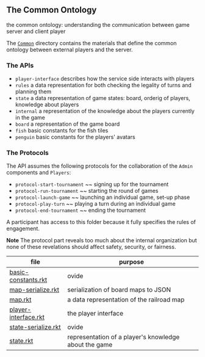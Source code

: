 ## The Common Ontology

the common ontology: understanding the communication between game server and client player

The [`Common`](Common/) directory contains the materials that define
the common ontology between external players and the server.

### The APIs

- `player-interface` describes how the service side interacts with players 
- `rules` a data representation for both checking the legality of turns and planning them
- `state` a data representation of game states: board, orderig of players, knowledge about players 
- `internal` a representation of the knowledge about the players currently in the game 
- `board` a representation of the game board
- `fish` basic constants for the fish tiles
- `penguin` basic constants for the players' avatars 

### The Protocols 

The API assumes the following protocols for the collaboration of the
`Admin` components and `Players`:

- `protocol-start-tournament` ~~ signing up for the tournament
- `protocol-run-tournament` ~~ starting  the round of games 
- `protocol-launch-game` ~~ launching an individual game, set-up phase 
- `protocol-play-turn` ~~ playing a turn during an individual game
- `protocol-end-tournament` ~~ ending the tournament 

A participant has access to this folder because it fully specifies the
rules of engagement.

**Note** The protocol part reveals too much about the internal
organization but none of these revelations should affect safety,
security, or fairness.

| file | purpose |
|--------------------- | ------- |
| [basic-constants.rkt](basic-constants.rkt) | ovide | 
| [map-serialize.rkt](map-serialize.rkt) | serialization of board maps to JSON | 
| [map.rkt](map.rkt) | a data representation of the railroad map | 
| [player-interface.rkt](player-interface.rkt) | the player interface | 
| [state-serialize.rkt](state-serialize.rkt) | ovide | 
| [state.rkt](state.rkt) | representation of a player's knowledge about the game | 
